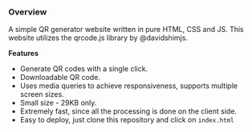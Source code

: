 ### Overview
A simple QR generator website written in pure HTML, CSS and JS. This website utilizes the qrcode.js library by @davidshimjs. 

**Features**

 - Generate QR codes with a single click. 
 - Downloadable QR code.
 - Uses media queries to achieve responsiveness, supports multiple screen sizes. 
 - Small size - 29KB only.
 - Extremely fast, since all the processing is done on the client side. 
 - Easy to deploy, just clone this repository and click on `index.html` 

